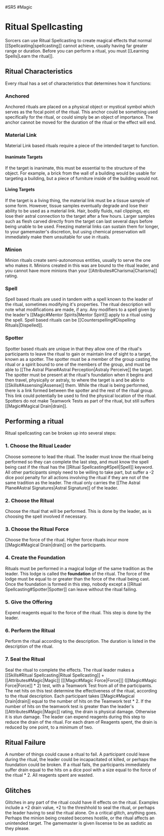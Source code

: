#SR5 #Magic 
# Ritual Spellcasting
Sorcers can use Ritual Spellcasting to create magical effects that normal [[Spellcasting|spellcasting]] cannot achieve, usually having far greater range or duration. Before you can perform a ritual, you must [[Learning Spells|Learn the ritual]].
## Ritual Characteristics
Every ritual has a set of characteristics that determines how it functions:
### Anchored
Anchored rituals are placed on a physical object or mystical symbol which serves as the focal point of the ritual. This anchor could be something used specifically for the ritual, or could simply be an object of importance. The anchor cannot be moved for the duration of the ritual or the effect will end.
### Material Link
Material Link based rituals require a piece of the intended target to function. 
#### Inanimate Targets
If the target is inanimate, this must be essential to the structure of the object. For example, a brick from the wall of a building would be usable for targeting a building, but a piece of furniture inside of the building would not.
#### Living Targets
If the target is a living thing, the material link must be a tissue sample of some form. However, tissue samples eventually degrade and lose their ability to be used as a material link. Hair, bodily fluids, nail clippings, etc lose their astral connection to the target after a few hours. Larger samples such as flesh carved directly from the target can last several days before being unable to be used.
Freezing material links can sustain them for longer, to your gamemaster's discretion, but using chemical preservation will immediately make them unsuitable for use in rituals.
### Minion
Minion rituals create semi-autonomous entities, usually to serve the one who makes it. Minions created in this was are bound to the ritual leader, and you cannot have more minions than your [[Attributes#Charisma|Charisma]] rating.
### Spell
Spell based rituals are used in tandem with a spell known to the leader of the ritual, sometimes modifying it's properties. The ritual description will note what modifications are made, if any. Any modifiers to a spell given by the leader's [[Magic#Mentor Spirits|Mentor Spirit]] apply to a ritual using the spell. Spell based rituals can be [[Counterspelling#Dispelling Rituals|Dispelled]].
### Spotter
Spotter based rituals are unique in that they allow one of the ritual's participants to leave the ritual to gain or maintain line of sight to a target, known as a spotter. The spotter must be a member of the group casting the ritual or a spirit bound to one of the members of the group, and must be able to [[The Astral Plane#Astral Perception|Astraly Perceive]] the target.
The spotter must be present at the ritual's foundation when it begins and then travel, physically or astraly, to where the target is and be able to [[Skills#Assensing|Assense]] them.
While the ritual is being performed, there is a link formed between the spotter and the rest of the ritual group. This link could potentially be used to find the physical location of the ritual.
Spotters do not make Teamwork Tests as part of the ritual, but still suffers [[Magic#Magical Drain|drain]].
## Performing a ritual
Ritual spellcasting can be broken up into several steps:
### 1. Choose the Ritual Leader
Choose someone to lead the ritual. The leader must know the ritual being performed so they can complete the last step, and must know the spell being cast if the ritual has the [[Ritual Spellcasting#Spell|Spell]] keyword. All other participants simply need to be willing to take part, but suffer a -2 dice pool penalty for all actions involving the ritual if they are not of the same tradition as the leader. The ritual only carries the [[The Astral Plane#Astral Signatures|Astral Signature]] of the leader.
### 2. Choose the Ritual
Choose the ritual that will be performed. This is done by the leader, as is choosing the spell involved if necessary.
### 3. Choose the Ritual Force
Choose the force of the ritual. Higher force rituals incur more [[Magic#Magical Drain|drain]] on the participants.
### 4. Create the Foundation
Rituals must be performed in a magical lodge of the same tradition as the leader. This lodge is called the **foundation** of the ritual. The force of the lodge must be equal to or greater than the force of the ritual being cast. Once the foundation is formed in this step, nobody except a [[Ritual Spellcasting#Spotter|Spotter]] can leave without the ritual failing.
### 5. Give the Offering
Expend reagents equal to the force of the ritual. This step is done by the leader.
### 6. Perform the Ritual
Perform the ritual according to the description. The duration is listed in the description of the ritual.
### 7. Seal the Ritual
Seal the ritual to complete the effects. The ritual leader makes a [[Skills#Ritual Spellcasting|Ritual Spellcasting]] + [[Attributes#Magic|Magic]] \[[[Magic#Magic Force|Force]]\] ([[Magic#Magic Force|Force]] \* 2) test, with a Teamwork Test from all of the participants. The net hits on this test determine the effectiveness of the ritual, according to the ritual description.
Each participant takes [[Magic#Magical Drain|drain]] equal to the number of hits on the Teamwork test \* 2. If the number of hits on the teamwork test is greater than the leader's [[Attributes#Magic|Magic]] rating, the drain is physical damage. Otherwise it is stun damage.
The leader can expend reagents during this step to reduce the drain of the ritual. For each dram of Reagents spent, the drain is reduced by one point, to a minimum of two.
## Ritual Failure
A number of things could cause a ritual to fail. A participant could leave during the ritual, the leader could be incapacitated ot killed, or perhaps the foundation could be broken. If a ritual fails, the participants immediately suffer drain equal to the hits on a dice pool with a size equal to the force of the ritual \* 2. All reagents spent are wasted.
## Glitches
Glitches in any part of the ritual could have ill effects on the ritual. Examples include a +2 drain value, +2 to the threshhold to seal the ritual, or perhaps the leader having to seal the ritual alone. On a critical glitch, anything goes. Perhaps the minion being created becomes hostile, or the ritual affects an unintended target. The gamemaster is given liscense to be as sadistic as they please. 